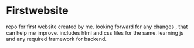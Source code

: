 # Firstwebsite
repo for first website created by me. looking forward for any changes , that can help me improve.
includes html and css files for the same.
learning js and any required framework for backend.
